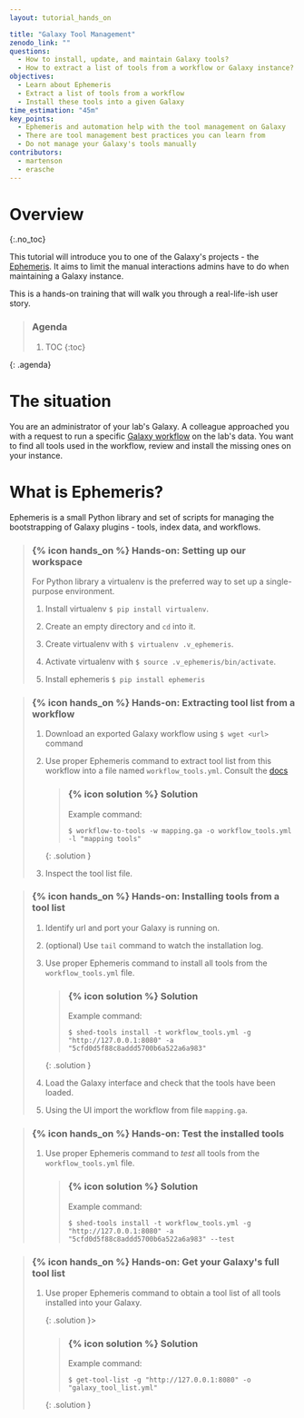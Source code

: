 ```yaml
---
layout: tutorial_hands_on

title: "Galaxy Tool Management"
zenodo_link: ""
questions:
  - How to install, update, and maintain Galaxy tools?
  - How to extract a list of tools from a workflow or Galaxy instance?
objectives:
  - Learn about Ephemeris
  - Extract a list of tools from a workflow
  - Install these tools into a given Galaxy
time_estimation: "45m"
key_points:
  - Ephemeris and automation help with the tool management on Galaxy
  - There are tool management best practices you can learn from
  - Do not manage your Galaxy's tools manually
contributors:
  - martenson
  - erasche
---
```


# Overview
{:.no_toc}

This tutorial will introduce you to one of the Galaxy's projects - the [Ephemeris](https://github.com/galaxyproject/ephemeris). It aims to limit the manual interactions admins have to do when maintaining a Galaxy instance.

This is a hands-on training that will walk you through a real-life-ish user story.

> ### Agenda
>
> 1. TOC
> {:toc}
>
{: .agenda}

# The situation

You are an administrator of your lab's Galaxy. A colleague approached you with a request to run a specific [Galaxy workflow](https://raw.githubusercontent.com/galaxyproject/training-material/master/topics/sequence-analysis/tutorials/mapping/workflows/mapping.ga)  on the lab's data. You want to find all tools used in the workflow, review and install the missing ones on your instance.

# What is Ephemeris?

Ephemeris is a small Python library and set of scripts for managing the bootstrapping of Galaxy plugins - tools, index data, and workflows.

> ### {% icon hands_on %} Hands-on: Setting up our workspace
> For Python library a virtualenv is the preferred way to set up a single-purpose environment.
>
> 1. Install virtualenv `$ pip install virtualenv`.
>
> 2. Create an empty directory and `cd` into it.
>
> 3. Create virtualenv with `$ virtualenv .v_ephemeris`.
>
> 4. Activate virtualenv with `$ source .v_ephemeris/bin/activate`.
>
> 5. Install ephemeris `$ pip install ephemeris`


> ### {% icon hands_on %} Hands-on: Extracting tool list from a workflow
>
> 1. Download an exported Galaxy workflow using `$ wget <url>` command
>
> 2. Use proper Ephemeris command to extract tool list from this workflow into a file named `workflow_tools.yml`. Consult the [docs](https://ephemeris.readthedocs.io)
>
>    > ### {% icon solution %} Solution
>    > Example command:
>    > ```console
>    > $ workflow-to-tools -w mapping.ga -o workflow_tools.yml -l "mapping tools"
>    > ```
>    {: .solution }
>
> 3. Inspect the tool list file.


> ### {% icon hands_on %} Hands-on: Installing tools from a tool list
>
> 1. Identify url and port your Galaxy is running on.
>
> 2. (optional) Use `tail` command to watch the installation log.
>
> 3. Use proper Ephemeris command to install all tools from the `workflow_tools.yml` file.
>
>    > ### {% icon solution %} Solution
>    > Example command:
>    > ```console
>    > $ shed-tools install -t workflow_tools.yml -g "http://127.0.0.1:8080" -a "5cfd0d5f88c8addd5700b6a522a6a983"
>    > ```
>    {: .solution }
>
> 4. Load the Galaxy interface and check that the tools have been loaded.
>
> 5. Using the UI import the workflow from file `mapping.ga`.

> ### {% icon hands_on %} Hands-on: Test the installed tools
>
> 1. Use proper Ephemeris command to *test* all tools from the `workflow_tools.yml` file.
>
>    > ### {% icon solution %} Solution
>    > Example command:
>    > ```console
>    > $ shed-tools install -t workflow_tools.yml -g "http://127.0.0.1:8080" -a "5cfd0d5f88c8addd5700b6a522a6a983" --test
>    > ```

> ### {% icon hands_on %} Hands-on: Get your Galaxy's full tool list
>
> 1. Use proper Ephemeris command to obtain a tool list of all tools installed into your Galaxy.
>
>    {: .solution }>
>    > ### {% icon solution %} Solution
>    > Example command:
>    > ```console
>    > $ get-tool-list -g "http://127.0.0.1:8080" -o "galaxy_tool_list.yml"
>    > ```
>    {: .solution }


